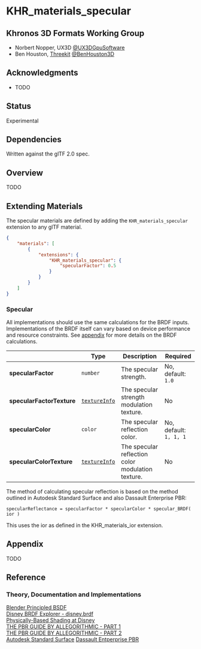 # KHR\_materials\_specular

## Khronos 3D Formats Working Group

* Norbert Nopper, UX3D [@UX3DGpuSoftware](https://twitter.com/UX3DGpuSoftware)
* Ben Houston, [Threekit](https://threekit.com) [@BenHouston3D](https://twitter.com/BenHouston3D)

## Acknowledgments

* TODO

## Status

Experimental

## Dependencies

Written against the glTF 2.0 spec.

## Overview

TODO  

## Extending Materials

The specular materials are defined by adding the `KHR_materials_specular` extension to any glTF material. 

```json
{
    "materials": [
        {
            "extensions": {
                "KHR_materials_specular": {
                    "specularFactor": 0.5
                }
            }
        }
    ]
}
```

### Specular

All implementations should use the same calculations for the BRDF inputs. Implementations of the BRDF itself can vary based on device performance and resource constraints. See [appendix](/specification/2.0/README.md#appendix-b-brdf-implementation) for more details on the BRDF calculations.

|                     | Type                                                                | Description            | Required             |
|---------------------|---------------------------------------------------------------------|------------------------|----------------------|
|**specularFactor**   | `number`                                                            | The specular strength.          | No, default: `1.0`   |
|**specularFactorTexture**  | [`textureInfo`](/specification/2.0/README.md#reference-textureInfo) | The specular strength modulation texture. | No                   |
|**specularColor**   | `color`                                                            | The specular reflection color.          | No, default: `1, 1, 1`   |
|**specularColorTexture**  | [`textureInfo`](/specification/2.0/README.md#reference-textureInfo) | The specular reflection color modulation texture. | No                   |

The method of calculating specular reflection is based on the method outlined in Autodesk Standard Surface and also Dassault Enterprise PBR:
```
specularReflectance = specularFactor * specularColor * specular_BRDF( ior )
```

This uses the ior as defined in the KHR_materials_ior extension.

## Appendix

TODO

## Reference

### Theory, Documentation and Implementations

[Blender Principled BSDF](https://docs.blender.org/manual/en/latest/render/shader_nodes/shader/principled.html)  
[Disney BRDF Explorer - disney.brdf](https://github.com/wdas/brdf/blob/master/src/brdfs/disney.brdf)  
[Physically-Based Shading at Disney](https://disney-animation.s3.amazonaws.com/library/s2012_pbs_disney_brdf_notes_v2.pdf)  
[THE PBR GUIDE BY ALLEGORITHMIC - PART 1](https://academy.substance3d.com/courses/the-pbr-guide-part-1)  
[THE PBR GUIDE BY ALLEGORITHMIC - PART 2](https://academy.substance3d.com/courses/the-pbr-guide-part-2)  
[Autodesk Standard Surface](https://autodesk.github.io/standard-surface/)
[Dassault Entperprise PBR](https://dassaultsystemes-technology.github.io/EnterprisePBRShadingModel/spec-2021x.md.html)